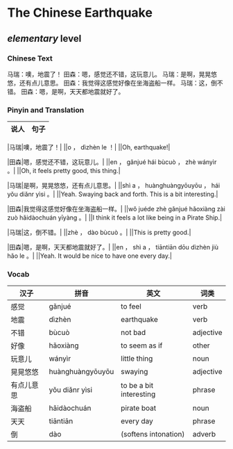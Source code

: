 # The Chinese Earthquake
## *elementary* level

### Chinese Text
马瑞：噢，地震了！
田森：嗯，感觉还不错，这玩意儿。
马瑞：是啊，晃晃悠悠，还有点儿意思。
田森：我觉得这感觉好像在坐海盗船一样。
马瑞：这，倒不错。
田森：嗯，是啊，天天都地震就好了。

### Pinyin and Translation
|说人|句子|
|----|----|

|马瑞|噢，地震了！|
||o ， dìzhèn le ！|
||Oh, earthquake!|

|田森|嗯，感觉还不错，这玩意儿。|
||en ， gǎnjué hái bùcuò ， zhè wányìr 。|
||Oh, it feels pretty good, this thing.|

|马瑞|是啊，晃晃悠悠，还有点儿意思。|
||shì a ， huànghuàngyōuyōu ， hái yǒu diǎnr yìsi 。|
||Yeah. Swaying back and forth. This is a bit interesting.|

|田森|我觉得这感觉好像在坐海盗船一样。|
||wǒ juéde zhè gǎnjué hǎoxiàng zài zuò hǎidàochuán yīyàng 。|
||I think it feels a lot like being in a Pirate Ship.|

|马瑞|这，倒不错。|
||zhè ， dào bùcuò 。|
||This is pretty good.|

|田森|嗯，是啊，天天都地震就好了。|
||en ， shì a ， tiāntiān dōu dìzhèn jiù hǎo le 。|
||Yeah. It would be nice to have one every day.|
### Vocab
|汉子|拼音|英文|词类|
|----|----|----|----|
|感觉|gǎnjué|to feel|verb|
|地震|dìzhèn|earthquake|verb|
|不错|bùcuò|not bad|adjective|
|好像|hǎoxiàng|to seem as if|other|
|玩意儿|wányìr|little thing|noun|
|晃晃悠悠|huànghuàngyōuyōu|swaying|adjective|
|有点儿意思|yǒu diǎnr yìsi|to be a bit interesting|phrase|
|海盗船|hǎidàochuán|pirate boat|noun|
|天天|tiāntiān|every day|phrase|
|倒|dào|(softens intonation)|adverb|